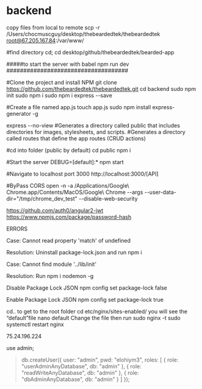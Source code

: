 # backend

copy files from local to remote
scp -r /Users/chocmuscguy/desktop/thebeardedtek/thebeardedtek root@67.205.167.84:/var/www/

#find directory
cd; cd desktop/github/thebeardedtek/bearded-app

#####to start the server with babel
npm run dev 
####################################



#Clone the project and install NPM
git clone https://github.com/thebeardedtek/thebeardedtek.git
cd backend
sudo npm init
sudo npm i
sudo npm i express --save

#Create a file named app.js
touch app.js
sudo npm install express-generator -g

express --no-view
#Generates a directory called public that includes directories for images, stylesheets, and scripts.
#Generates a directory called routes that define the app routes (CRUD actions)

#cd into folder (public by default)
cd public
npm i

#Start the server
DEBUG=[default]:* npm start

#Navigate to localhost port 3000
http://localhost:3000/[API]


#ByPass CORS
open -n -a /Applications/Google\ Chrome.app/Contents/MacOS/Google\ Chrome --args --user-data-dir="/tmp/chrome_dev_test" --disable-web-security



https://github.com/auth0/angular2-jwt
https://www.npmjs.com/package/password-hash



ERRORS

Case:
Cannot read property 'match' of undefined

Resolution:
Uninstall package-lock.json and run npm i


Case:
Cannot find module '../lib/init'

Resolution:
Run npm i nodemon -g



Disable Package Lock JSON
npm config set package-lock false

Enable Package Lock JSON
npm config set package-lock true  



cd.. to get to the root folder
cd etc/nginx/sites-enabled/ you will see the “default”file
nano default
Change the file then run sudo nginx -t
sudo systemctl restart nginx

75.24.196.224


 use admin;
> db.createUser({
      user: "admin",
      pwd: "elohiym3",
      roles: [
                { role: "userAdminAnyDatabase", db: "admin" },
                { role: "readWriteAnyDatabase", db: "admin" },
                { role: "dbAdminAnyDatabase",   db: "admin" }
             ]
  });
